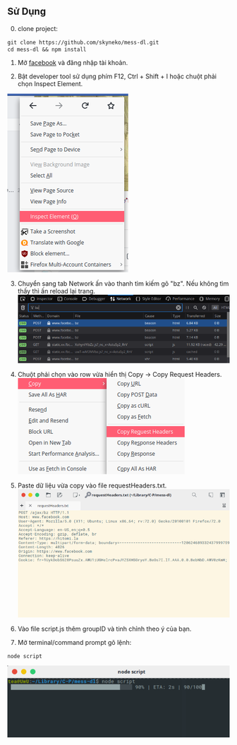 ## Sử Dụng

0. clone project:
```
git clone https://github.com/skyneko/mess-dl.git
cd mess-dl && npm install
```

1. Mở [facebook](http://facebook.com) và đăng nhập tài khoản.

2. Bật developer tool sử dụng phím F12, Ctrl + Shift + I hoặc chuột phải chọn Inspect Element.

![alt text](https://raw.githubusercontent.com/skyneko/mess-dl/master/docs/1.png)

3. Chuyển sang tab Network ấn vào thanh tìm kiếm gõ "bz". Nếu không tìm thấy thì ấn reload lại trang.
![alt text](https://raw.githubusercontent.com/skyneko/mess-dl/master/docs/2.png)
4. Chuột phải chọn vào row vừa hiển thị Copy -> Copy Request Headers.
![alt text](https://raw.githubusercontent.com/skyneko/mess-dl/master/docs/5.png)
5. Paste dữ liệu vừa copy vào file requestHeaders.txt.
![alt text](https://raw.githubusercontent.com/skyneko/mess-dl/master/docs/3.png)
6. Vào file script.js thêm groupID và tinh chỉnh theo ý của bạn.

7. Mở terminal/command prompt gõ lệnh: 
``` 
node script
```
![alt text](https://raw.githubusercontent.com/skyneko/mess-dl/master/docs/4.png)
